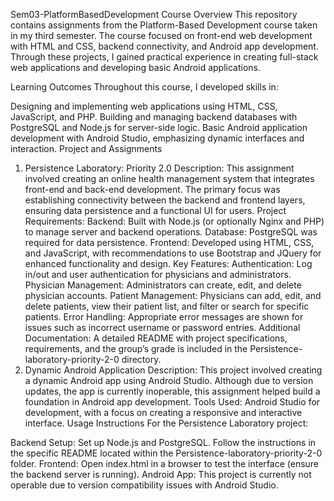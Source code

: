 Sem03-PlatformBasedDevelopment
Course Overview
This repository contains assignments from the Platform-Based Development course taken in my third semester. The course focused on front-end web development with HTML and CSS, backend connectivity, and Android app development. Through these projects, I gained practical experience in creating full-stack web applications and developing basic Android applications.

Learning Outcomes
Throughout this course, I developed skills in:

Designing and implementing web applications using HTML, CSS, JavaScript, and PHP.
Building and managing backend databases with PostgreSQL and Node.js for server-side logic.
Basic Android application development with Android Studio, emphasizing dynamic interfaces and interaction.
Project and Assignments
1. Persistence Laboratory: Priority 2.0
Description: This assignment involved creating an online health management system that integrates front-end and back-end development. The primary focus was establishing connectivity between the backend and frontend layers, ensuring data persistence and a functional UI for users.
Project Requirements:
Backend: Built with Node.js (or optionally Nginx and PHP) to manage server and backend operations.
Database: PostgreSQL was required for data persistence.
Frontend: Developed using HTML, CSS, and JavaScript, with recommendations to use Bootstrap and JQuery for enhanced functionality and design.
Key Features:
Authentication: Log in/out and user authentication for physicians and administrators.
Physician Management: Administrators can create, edit, and delete physician accounts.
Patient Management: Physicians can add, edit, and delete patients, view their patient list, and filter or search for specific patients.
Error Handling: Appropriate error messages are shown for issues such as incorrect username or password entries.
Additional Documentation: A detailed README with project specifications, requirements, and the group’s grade is included in the Persistence-laboratory-priority-2-0 directory.
2. Dynamic Android Application
Description: This project involved creating a dynamic Android app using Android Studio. Although due to version updates, the app is currently inoperable, this assignment helped build a foundation in Android app development.
Tools Used: Android Studio for development, with a focus on creating a responsive and interactive interface.
Usage Instructions
For the Persistence Laboratory project:

Backend Setup:
Set up Node.js and PostgreSQL. Follow the instructions in the specific README located within the Persistence-laboratory-priority-2-0 folder.
Frontend:
Open index.html in a browser to test the interface (ensure the backend server is running).
Android App:
This project is currently not operable due to version compatibility issues with Android Studio.
